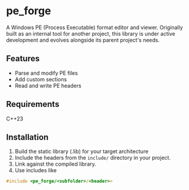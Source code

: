 # pe_forge
A Windows PE (Process Executable) format editor and viewer. Originally built as an internal tool for another project, this library is under active development and evolves alongside its parent project's needs.

## Features
- Parse and modify PE files
- Add custom sections
- Read and write PE headers

## Requirements
C++23

## Installation
1. Build the static library (.lib) for your target architecture
2. Include the headers from the `include/` directory in your project.
3. Link against the compiled library.
4. Use includes like
```c
#include <pe_forge/<subfolder>/<header>>
```